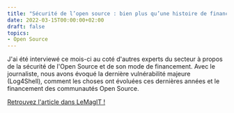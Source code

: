 ```yaml
---
title: "Sécurité de l’open source : bien plus qu’une histoire de financement"
date: 2022-03-15T00:00:00+02:00
draft: false
topics:
- Open Source
---
```


J'ai été interviewé ce mois-ci au coté d'autres experts du secteur à propos de la sécurité de l'Open Source et de son mode de financement.
Avec le journaliste, nous avons évoqué la dernière vulnérabilité majeure (Log4Shell), comment les choses ont évoluées ces dernières années et le financement des communautés Open Source.

[Retrouvez l'article dans LeMagIT !](https://www.lemagit.fr/actualites/252514603/Securite-de-lopen-source-bien-plus-quune-histoire-de-financement)
